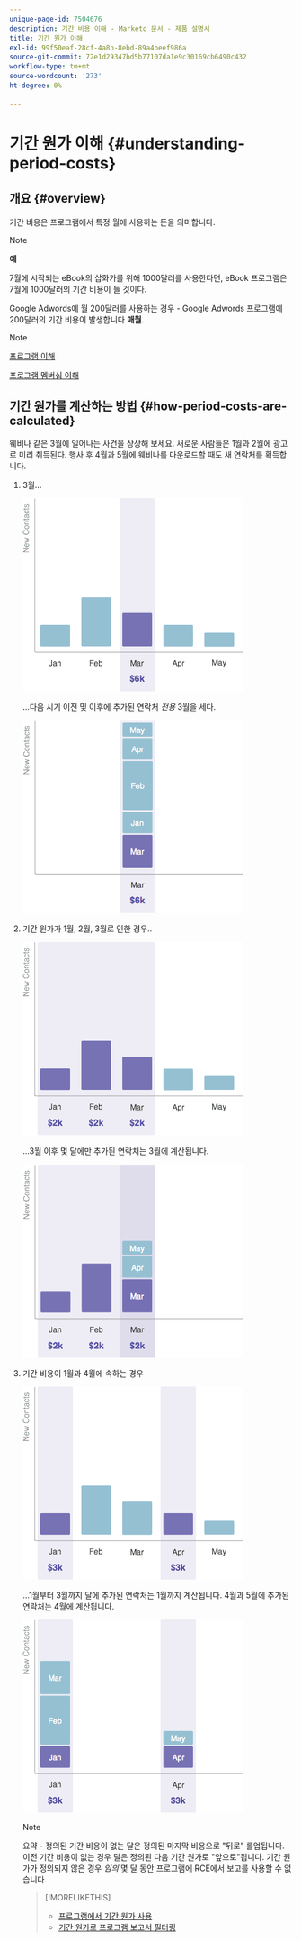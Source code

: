 ```yaml
---
unique-page-id: 7504676
description: 기간 비용 이해 - Marketo 문서 - 제품 설명서
title: 기간 원가 이해
exl-id: 99f50eaf-28cf-4a8b-8ebd-89a4beef986a
source-git-commit: 72e1d29347bd5b77107da1e9c30169cb6490c432
workflow-type: tm+mt
source-wordcount: '273'
ht-degree: 0%

---
```


# 기간 원가 이해 {#understanding-period-costs}

## 개요 {#overview}

기간 비용은 프로그램에서 특정 월에 사용하는 돈을 의미합니다.

>[!NOTE]
>
>**예**
>
>7월에 시작되는 eBook의 삽화가를 위해 1000달러를 사용한다면, eBook 프로그램은 7월에 1000달러의 기간 비용이 들 것이다.
>
>Google Adwords에 월 200달러를 사용하는 경우 - Google Adwords 프로그램에 200달러의 기간 비용이 발생합니다 **매월**.

>[!NOTE]
>
>[프로그램 이해](/help/marketo/product-docs/core-marketo-concepts/programs/creating-programs/understanding-programs.md)
>
>[프로그램 멤버십 이해](/help/marketo/product-docs/core-marketo-concepts/programs/creating-programs/understanding-program-membership.md)

## 기간 원가를 계산하는 방법 {#how-period-costs-are-calculated}

웨비나 같은 3월에 일어나는 사건을 상상해 보세요. 새로운 사람들은 1월과 2월에 광고로 미리 취득된다. 행사 후 4월과 5월에 웨비나를 다운로드할 때도 새 연락처를 획득합니다.

1. 3월...

   ![](assets/graph1.png)

   ...다음 시기 이전 및 이후에 추가된 연락처 *전용* 3월을 세다.

   ![](assets/graph2.png)

1. 기간 원가가 1월, 2월, 3월로 인한 경우..

   ![](assets/graph3.png)

   ...3월 이후 몇 달에만 추가된 연락처는 3월에 계산됩니다.

   ![](assets/graph4.png)

1. 기간 비용이 1월과 4월에 속하는 경우

   ![](assets/graph5.png)

   ...1월부터 3월까지 달에 추가된 연락처는 1월까지 계산됩니다. 4월과 5월에 추가된 연락처는 4월에 계산됩니다.

   ![](assets/graph6.png)

   >[!NOTE]
   >
   >요약 - 정의된 기간 비용이 없는 달은 정의된 마지막 비용으로 &quot;뒤로&quot; 롤업됩니다. 이전 기간 비용이 없는 경우 달은 정의된 다음 기간 원가로 &quot;앞으로&quot;됩니다. 기간 원가가 정의되지 않은 경우 _임의_ 몇 달 동안 프로그램에 RCE에서 보고를 사용할 수 없습니다.

   >[!MORELIKETHIS]
   >
   >* [프로그램에서 기간 원가 사용](/help/marketo/product-docs/core-marketo-concepts/programs/working-with-programs/using-period-costs-in-a-program.md)
   >* [기간 원가로 프로그램 보고서 필터링](/help/marketo/product-docs/core-marketo-concepts/programs/program-performance-report/filter-a-program-report-by-period-cost.md)

